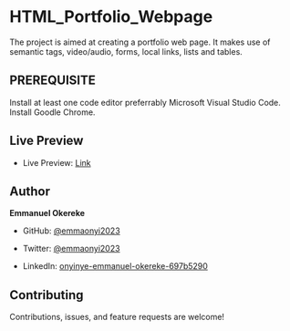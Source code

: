 # HTML_Portfolio_Webpage
The project is aimed at creating a portfolio web page. It makes use of semantic tags, video/audio, forms, local links, lists and tables.

## PREREQUISITE
Install at least one code editor preferrably Microsoft Visual Studio Code.
Install Goodle Chrome.

## Live Preview
- Live Preview: [Link](https://emmaonyi2023.github.io/html_checkpoint/)

## Author
**Emmanuel Okereke**

- GitHub: [@emmaonyi2023](https://github.com/emmaonyi2023)

- Twitter: [@emmaonyi2023](https://twitter.com/Emmanuel_Onyi85)

- LinkedIn: [onyinye-emmanuel-okereke-697b5290](https://www.linkedin.com/in/onyinye-emmanuel-okereke-69b5290/)

## Contributing
Contributions, issues, and feature requests are welcome!
